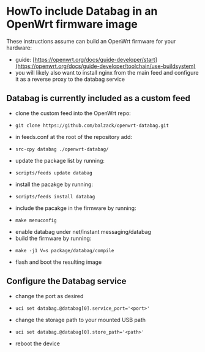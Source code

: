 # HowTo include Databag in an OpenWrt firmware image

These instructions assume can build an OpenWrt firmware for your hardware:
  - guide: [https://openwrt.org/docs/guide-developer/start](https://openwrt.org/docs/guide-developer/toolchain/use-buildsystem)
  - you will likely also want to install nginx from the main feed and configure it as a reverse proxy to the databag service

## Databag is currently included as a custom feed
  - clone the custom feed into the OpenWrt repo:
  -     git clone https://github.com/balzack/openwrt-databag.git
  - in feeds.conf at the root of the repository add:
  -     src-cpy databag ./openwrt-databag/
  - update the package list by running:
  -     scripts/feeds update databag
  - install the pacakge by running:
  -     scripts/feeds install databag
  - include the pacakge in the firmware by running:
  -     make menuconfig
  - enable databag under net/instant messaging/databag
  - build the firmware by running:
  -     make -j1 V=s package/databag/compile
  - flash and boot the resulting image

## Configure the Databag service
  - change the port as desired
  -     uci set databag.@databag[0].service_port='<port>'
  - change the storage path to your mounted USB path
  -     uci set databag.@databag[0].store_path='<path>'
  - reboot the device
